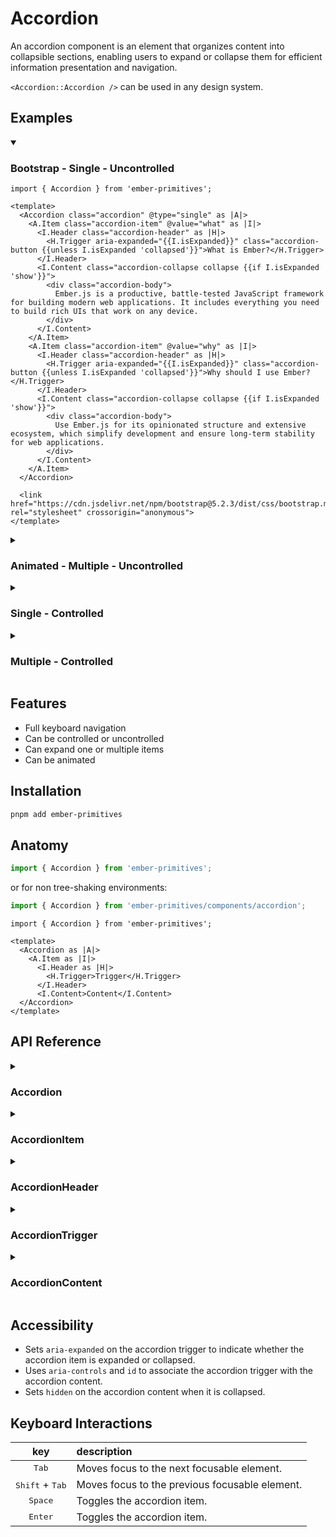 # Accordion

An accordion component is an element that organizes content into collapsible sections, enabling users to expand or collapse them for efficient information presentation and navigation.

`<Accordion::Accordion />` can be used in any design system.

## Examples

<details open>
<summary><h3>Bootstrap - Single - Uncontrolled</h3></summary>

```gjs live preview
import { Accordion } from 'ember-primitives';

<template>
  <Accordion class="accordion" @type="single" as |A|>
    <A.Item class="accordion-item" @value="what" as |I|>
      <I.Header class="accordion-header" as |H|>
        <H.Trigger aria-expanded="{{I.isExpanded}}" class="accordion-button {{unless I.isExpanded 'collapsed'}}">What is Ember?</H.Trigger>
      </I.Header>
      <I.Content class="accordion-collapse collapse {{if I.isExpanded 'show'}}">
        <div class="accordion-body">
          Ember.js is a productive, battle-tested JavaScript framework for building modern web applications. It includes everything you need to build rich UIs that work on any device.
        </div>
      </I.Content>
    </A.Item>
    <A.Item class="accordion-item" @value="why" as |I|>
      <I.Header class="accordion-header" as |H|>
        <H.Trigger aria-expanded="{{I.isExpanded}}" class="accordion-button {{unless I.isExpanded 'collapsed'}}">Why should I use Ember?</H.Trigger>
      </I.Header>
      <I.Content class="accordion-collapse collapse {{if I.isExpanded 'show'}}">
        <div class="accordion-body">
          Use Ember.js for its opinionated structure and extensive ecosystem, which simplify development and ensure long-term stability for web applications.
        </div>    
      </I.Content>
    </A.Item>
  </Accordion>

  <link href="https://cdn.jsdelivr.net/npm/bootstrap@5.2.3/dist/css/bootstrap.min.css" rel="stylesheet" crossorigin="anonymous">
</template>
```
</details>

<details>
<summary><h3>Animated - Multiple - Uncontrolled</h3></summary>

```gjs live preview
import { Accordion } from 'ember-primitives';

<template>
  <Accordion @type="multiple" as |A|>
    <A.Item @value="what" as |I|>
      <I.Header as |H|>
        <H.Trigger>What is Ember?</H.Trigger>
      </I.Header>
      <I.Content class="accordion-content">Ember.js is a productive, battle-tested JavaScript framework for building modern web applications. It includes everything you need to build rich UIs that work on any device.</I.Content>
    </A.Item>
    <A.Item @value="why" as |I|>
      <I.Header as |H|>
        <H.Trigger>Why should I use Ember?</H.Trigger>
      </I.Header>
      <I.Content class="accordion-content">Use Ember.js for its opinionated structure and extensive ecosystem, which simplify development and ensure long-term stability for web applications.</I.Content>
    </A.Item>
  </Accordion>

  <style>
    .accordion-content {
      overflow: hidden;
    }

    .accordion-content[data-state="open"] {
      animation: slide-down 0.3s ease-in-out;
    }

    .accordion-content[data-state="closed"] {
      animation: slide-up 0.3s ease-in-out;
    }

    @keyframes slide-down {
      from {
        height: 0;
      }

      to {
        height: var(--accordion-content-height);
      }
    }

    @keyframes slide-up {
      from {
        height: var(--accordion-content-height);
      }

      to {
        height: 0;
      }
    }
  </style>
</template>
```
</details>

<details>
<summary><h3>Single - Controlled</h3></summary>

```gjs live preview
import Component from '@glimmer/component';
import { tracked } from '@glimmer/tracking';
import { Accordion } from 'ember-primitives';

export default class ControlledAccordion extends Component {
  <template>
    <Accordion @type="single" @value={{this.value}} @onValueChange={{this.updateValue}} as |A|>
      <A.Item @value="what" as |I|>
        <I.Header as |H|>
          <H.Trigger>What is Ember?</H.Trigger>
        </I.Header>
        <I.Content>Ember.js is a productive, battle-tested JavaScript framework for building modern web applications. It includes everything you need to build rich UIs that work on any device.</I.Content>
      </A.Item>
      <A.Item @value="why" as |I|>
        <I.Header as |H|>
          <H.Trigger>Why should I use Ember?</H.Trigger>
        </I.Header>
        <I.Content>Use Ember.js for its opinionated structure and extensive ecosystem, which simplify development and ensure long-term stability for web applications.</I.Content>
      </A.Item>
    </Accordion>
  </template>

  @tracked value = 'what';

  updateValue = (value) => {
    this.value = value;
  }
}

```
</details>

<details>
<summary><h3>Multiple - Controlled</h3></summary>

```gjs live preview
import Component from '@glimmer/component';
import { tracked } from '@glimmer/tracking';

import { Accordion } from 'ember-primitives';

export default class ControlledAccordion extends Component {
  <template>
    <Accordion @type="multiple" @value={{this.values}} @onValueChange={{this.updateValues}} as |A|>
      <A.Item @value="what" as |I|>
        <I.Header as |H|>
          <H.Trigger>What is Ember?</H.Trigger>
        </I.Header>
        <I.Content>Ember.js is a productive, battle-tested JavaScript framework for building modern web applications. It includes everything you need to build rich UIs that work on any device.</I.Content>
      </A.Item>
      <A.Item @value="why" as |I|>
        <I.Header as |H|>
          <H.Trigger>Why should I use Ember?</H.Trigger>
        </I.Header>
        <I.Content>Use Ember.js for its opinionated structure and extensive ecosystem, which simplify development and ensure long-term stability for web applications.</I.Content>
      </A.Item>
    </Accordion>
  </template>

  @tracked values = ['what', 'why'];

  updateValues = (values) => {
    this.values = values;
  }
}
```
</details>

## Features

* Full keyboard navigation
* Can be controlled or uncontrolled
* Can expand one or multiple items
* Can be animated

## Installation

```bash
pnpm add ember-primitives
```

## Anatomy

```js
import { Accordion } from 'ember-primitives';
```

or for non tree-shaking environments:
```js
import { Accordion } from 'ember-primitives/components/accordion';
```

```gjs
import { Accordion } from 'ember-primitives';

<template>
  <Accordion as |A|>
    <A.Item as |I|>
      <I.Header as |H|>
        <H.Trigger>Trigger</H.Trigger>
      </I.Header>
      <I.Content>Content</I.Content>
  </Accordion>
</template>
```

## API Reference

<details>
<summary><h3>Accordion</h3></summary>

```gjs live no-shadow
import { ComponentSignature } from 'docs-app/docs-support';

<template>
  <ComponentSignature @module="components/accordion" @name="Accordion" />
</template>
```

### State Attributes
| key | description |
| :---: | :----------- |
| `data-disabled` | Indicates whether the accordion is disabled. |
</details>

<details>
<summary><h3>AccordionItem</h3></summary>

```gjs live no-shadow
import { ComponentSignature } from 'docs-app/docs-support';

<template>
  <ComponentSignature @module="index" @name="AccordionItemExternalSignature" />
</template>
```

### State Attributes
| key | description |
| :---: | :----------- |
| `data-state` | "open" or "closed", depending on whether the accordion item is expanded or collapsed. |
| `data-disabled` | Indicates whether the accordion item is disabled. |
</details>

<details>
<summary><h3>AccordionHeader</h3></summary>

```gjs live no-shadow
import { ComponentSignature } from 'docs-app/docs-support';

<template>
  <ComponentSignature @module="index" @name="AccordionHeaderExternalSignature" />
</template>
```

### State Attributes
| key | description |
| :---: | :----------- |
| `data-state` | "open" or "closed", depending on whether the accordion item is expanded or collapsed. |
| `data-disabled` | Indicates whether the accordion item is disabled. |
</details>

<details>
<summary><h3>AccordionTrigger</h3></summary>

```gjs live no-shadow
import { ComponentSignature } from 'docs-app/docs-support';

<template>
  <ComponentSignature @module="index" @name="AccordionTriggerExternalSignature" />
</template>
```

### State Attributes
| key | description |
| :---: | :----------- |
| `data-state` | "open" or "closed", depending on whether the accordion item is expanded or collapsed. |
| `data-disabled` | Indicates whether the accordion item is disabled. |
</details>

<details>
<summary><h3>AccordionContent</h3></summary>

```gjs live no-shadow
import { ComponentSignature } from 'docs-app/docs-support';

<template>
  <ComponentSignature @module="index" @name="AccordionContentExternalSignature" />
</template>
```
</details>

## Accessibility

* Sets `aria-expanded` on the accordion trigger to indicate whether the accordion item is expanded or collapsed.
* Uses `aria-controls` and `id` to associate the accordion trigger with the accordion content.
* Sets `hidden` on the accordion content when it is collapsed.

## Keyboard Interactions
| key | description |
| :---: | :----------- |
| <kbd>Tab</kbd> | Moves focus to the next focusable element. |
| <kbd>Shift</kbd> + <kbd>Tab</kbd> | Moves focus to the previous focusable element. |
| <kbd>Space</kbd> | Toggles the accordion item. |
| <kbd>Enter</kbd> | Toggles the accordion item. |
